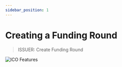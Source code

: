 ```yaml
---
sidebar_position: 1
---
```


# Creating a Funding Round


> ISSUER: Create Funding Round


![ICO Features](/img/dappmin/ico_fea.png)


